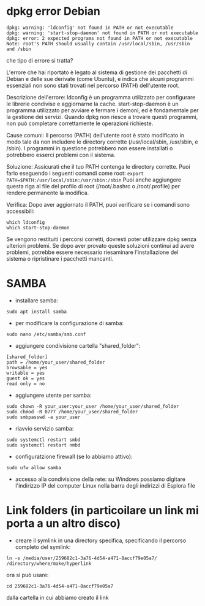 # dpkg error Debian 
```
dpkg: warning: 'ldconfig' not found in PATH or not executable
dpkg: warning: 'start-stop-daemon' not found in PATH or not executable
dpkg: error: 2 expected programs not found in PATH or not executable
Note: root's PATH should usually contain /usr/local/sbin, /usr/sbin and /sbin
```
che tipo di errore si tratta?


L'errore che hai riportato è legato al sistema di gestione dei pacchetti di Debian e delle sue derivate (come Ubuntu), e indica che alcuni programmi essenziali non sono stati trovati nel percorso (PATH) dell'utente root.


Descrizione dell'errore:
ldconfig è un programma utilizzato per configurare le librerie condivise e aggiornarne la cache.
start-stop-daemon è un programma utilizzato per avviare e fermare i demoni, ed è fondamentale per la gestione dei servizi.
Quando dpkg non riesce a trovare questi programmi, non può completare correttamente le operazioni richieste.


Cause comuni:
Il percorso (PATH) dell'utente root è stato modificato in modo tale da non includere le directory corrette (/usr/local/sbin, /usr/sbin, e /sbin).
I programmi in questione potrebbero non essere installati o potrebbero esserci problemi con il sistema.


Soluzione:
Assicurati che il tuo PATH contenga le directory corrette. Puoi farlo eseguendo i seguenti comandi come root:
`export PATH=$PATH:/usr/local/sbin:/usr/sbin:/sbin`
Puoi anche aggiungere questa riga al file del profilo di root (/root/.bashrc o /root/.profile) per rendere permanente la modifica.


Verifica:
Dopo aver aggiornato il PATH, puoi verificare se i comandi sono accessibili:
```
which ldconfig
which start-stop-daemon
```

Se vengono restituiti i percorsi corretti, dovresti poter utilizzare dpkg senza ulteriori problemi.
Se dopo aver provato queste soluzioni continui ad avere problemi, potrebbe essere necessario riesaminare l'installazione del sistema o ripristinare i pacchetti mancanti.

# SAMBA
* installare samba:
```
sudo apt install samba
```

* per modificare la configurazione di samba:
```
sudo nano /etc/samba/smb.conf
```

* aggiungere condivisione cartella "shared_folder":
```
[shared_folder]
path = /home/your_user/shared_folder
browsable = yes
writable = yes
guest ok = yes
read only = no
```

* aggiungere utente per samba:
```
sudo chown -R your_user:your_user /home/your_user/shared_folder
sudo chmod -R 0777 /home/your_user/shared_folder
sudo smbpasswd -a your_user
```

* riavvio servizio samba:
```
sudo systemctl restart smbd
sudo systemctl restart nmbd
```
* configuratzione firewall (se lo abbiamo attivo):
```
sudo ufw allow samba
```

* accesso alla condivisione della rete: su Windows possiamo digitare l'indirizzo IP del computer Linux nella barra degli indirizzi di Esplora file

# Link folders (in particoilare un link mi porta a un altro disco)
* creare il symlink in una directory specifica, specificando il percorso completo del symlink:
```
ln -s /media/user/259682c1-3a76-4d54-a471-8accf79e05a7/ /directory/where/make/hyperlink
```
ora si può usare:
```
cd 259682c1-3a76-4d54-a471-8accf79e05a7
```
dalla cartella in cui abbiamo creato il link
